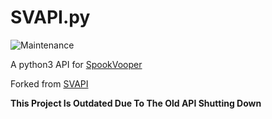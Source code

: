 # SVAPI.py

![Maintenance](https://img.shields.io/badge/Maintained%3F-no-red.svg)

A python3 API for [SpookVooper](https://spookvooper.com)

Forked from [SVAPI](https://github.com/asdia0/SVAPI.py)

**This Project Is Outdated Due To The Old API Shutting Down**
